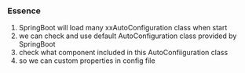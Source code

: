 ### Essence

1. SpringBoot will load many xxAutoConfiguration class when start
2. we can check and use default AutoConfiguration class provided by SpringBoot
3. check what component included in this AutoConfiiguration class
4. so we can custom properties in config file
